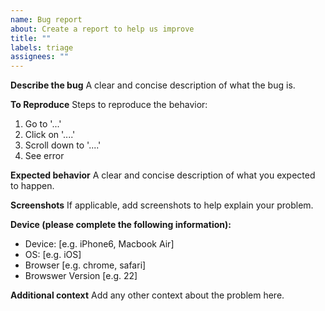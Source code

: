 ```yaml
---
name: Bug report
about: Create a report to help us improve
title: ""
labels: triage
assignees: ""
---
```


**Describe the bug**
A clear and concise description of what the bug is.

**To Reproduce**
Steps to reproduce the behavior:

1.   Go to '...'
1.   Click on '....'
1.   Scroll down to '....'
1.   See error

**Expected behavior**
A clear and concise description of what you expected to happen.

**Screenshots**
If applicable, add screenshots to help explain your problem.

**Device (please complete the following information):**

-   Device: [e.g. iPhone6, Macbook Air]
-   OS: [e.g. iOS]
-   Browser [e.g. chrome, safari]
-   Browswer Version [e.g. 22]

**Additional context**
Add any other context about the problem here.
